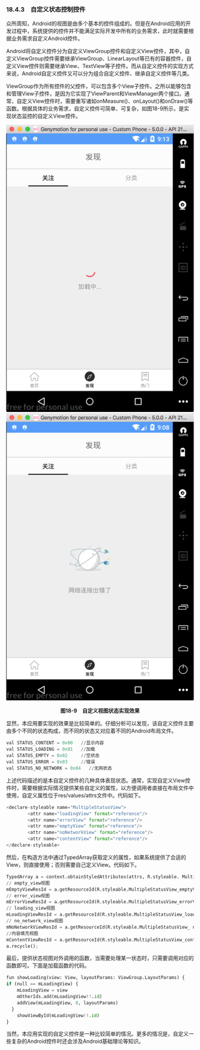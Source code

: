 ### 18.4.3　自定义状态控制控件

众所周知，Android的视图是由多个基本的控件组成的。但是在Android应用的开发过程中，系统提供的控件并不能满足实际开发中所有的业务需求，此时就需要根据业务需求自定义Android控件。

Android将自定义控件分为自定义ViewGroup控件和自定义View控件，其中，自定义ViewGroup控件需要继承ViewGroup、LinearLayout等已有的容器控件，自定义View控件则需要继承View、TextView等子控件。而从自定义控件的实现方式来说，Android自定义控件又可以分为组合自定义控件、继承自定义控件等几类。

ViewGroup作为所有控件的父控件，可以包含多个View子控件。之所以能够包含和管理View子控件，是因为它实现了ViewParent和ViewManager两个接口。通常，自定义View控件时，需要重写诸如onMeasure()、onLayout()和onDraw()等函数。根据具体的业务需求，自定义控件可简单、可复杂，如图18-9所示，是实现状态监控的自定义View控件。

![110.png](../images/110.png)
![111.png](../images/111.png)
<center class="my_markdown"><b class="my_markdown">图18-9　自定义视图状态实现效果</b></center>

显然，本应用要实现的效果是比较简单的。仔细分析可以发现，该自定义控件主要由多个不同的状态构成，而不同的状态又对应着不同的Android布局文件。

```python
val STATUS_CONTENT = 0x00   //显示内容
val STATUS_LOADING = 0x01   //加载
val STATUS_EMPTY = 0x02     //空状态
val STATUS_ERROR = 0x03     //错误
val STATUS_NO_NETWORK = 0x04   //无网状态
```

上述代码描述的是本自定义控件的几种具体表现状态。通常，实现自定义View控件时，需要根据实际情况提供某些自定义的属性，以方便调用者直接在布局文件中使用，自定义属性位于res/values/attrs文件中。代码如下。

```python
<declare-styleable name="MultipleStatusView">
        <attr name="loadingView" format="reference"/>
        <attr name="errorView" format="reference"/>
        <attr name="emptyView" format="reference"/>
        <attr name="noNetworkView" format="reference"/>
        <attr name="contentView" format="reference"/>
</declare-styleable>
```

然后，在构造方法中通过TypedArray获取定义的属性，如果系统提供了合适的View，则直接使用；否则需要自己定义View。代码如下。

```python
TypedArray a = context.obtainStyledAttributes(attrs, R.styleable. MultipleStatusView, defStyleAttr, 0);
// empty_view视图      
mEmptyViewResId = a.getResourceId(R.styleable.MultipleStatusView_emptyView, R.layout.empty_view);
// error_view视图
mErrorViewResId = a.getResourceId(R.styleable.MultipleStatusView_errorView, R.layout.error_view);
// loading_view视图
mLoadingViewResId = a.getResourceId(R.styleable.MultipleStatusView_loadingView, R.layout.loading_view);
// no_network_view视图
mNoNetworkViewResId = a.getResourceId(R.styleable.MultipleStatusView_ noNetworkView, R.layout.no_network_view);
//内容填充视图
mContentViewResId = a.getResourceId(R.styleable.MultipleStatusView_contentView, NULL_RESOURCE_ID);
a.recycle();
```

最后，提供状态视图对外调用的函数，当需要处理某一状态时，只需要调用对应的函数即可。下面是加载函数的代码。

```python
fun showLoading(view: View, layoutParams: ViewGroup.LayoutParams) {
if (null == mLoadingView) {
    mLoadingView = view
    mOtherIds.add(mLoadingView!!.id)
    addView(mLoadingView, 0, layoutParams)
  }
    showViewById(mLoadingView!!.id)
}
```

当然，本应用实现的自定义控件是一种比较简单的情况。更多的情况是，自定义一些复杂的Android控件时还会涉及Android基础理论等知识。

